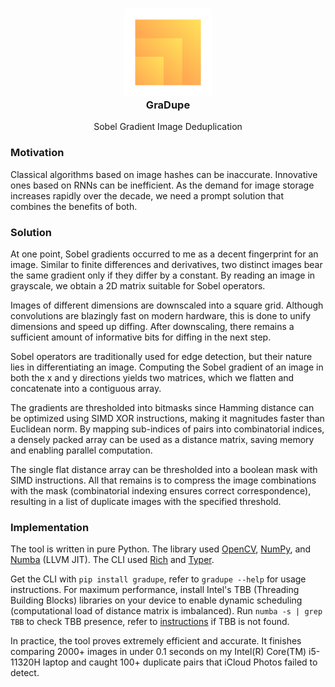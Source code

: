 <h3 align="center">
    <img src="https://raw.githubusercontent.com/wavim/gradupe/master/.media/icon.png" width="140" alt="GraDupe Icon" />
    <br />
    GraDupe
</h3>
<p align="center">Sobel Gradient Image Deduplication</p>

### Motivation

Classical algorithms based on image hashes can be inaccurate. Innovative ones
based on RNNs can be inefficient. As the demand for image storage increases
rapidly over the decade, we need a prompt solution that combines the benefits of
both.

### Solution

At one point, Sobel gradients occurred to me as a decent fingerprint for an
image. Similar to finite differences and derivatives, two distinct images bear
the same gradient only if they differ by a constant. By reading an image in
grayscale, we obtain a 2D matrix suitable for Sobel operators.

Images of different dimensions are downscaled into a square grid. Although
convolutions are blazingly fast on modern hardware, this is done to unify
dimensions and speed up diffing. After downscaling, there remains a sufficient
amount of informative bits for diffing in the next step.

Sobel operators are traditionally used for edge detection, but their nature lies
in differentiating an image. Computing the Sobel gradient of an image in both
the x and y directions yields two matrices, which we flatten and concatenate
into a contiguous array.

The gradients are thresholded into bitmasks since Hamming distance can be
optimized using SIMD XOR instructions, making it magnitudes faster than
Euclidean norm. By mapping sub-indices of pairs into combinatorial indices, a
densely packed array can be used as a distance matrix, saving memory and
enabling parallel computation.

The single flat distance array can be thresholded into a boolean mask with SIMD
instructions. All that remains is to compress the image combinations with the
mask (combinatorial indexing ensures correct correspondence), resulting in a
list of duplicate images with the specified threshold.

### Implementation

The tool is written in pure Python. The library used
[OpenCV](https://opencv.org/), [NumPy](https://numpy.org/), and
[Numba](https://numba.pydata.org/) (LLVM JIT). The CLI used
[Rich](https://github.com/Textualize/rich) and
[Typer](https://github.com/fastapi/typer).

Get the CLI with `pip install gradupe`, refer to `gradupe --help` for usage
instructions. For maximum performance, install Intel's TBB (Threading Building
Blocks) libraries on your device to enable dynamic scheduling (computational
load of distance matrix is imbalanced). Run `numba -s | grep TBB` to check TBB
presence, refer to
[instructions](https://numba.readthedocs.io/en/stable/user/threading-layer.html#which-threading-layers-are-available)
if TBB is not found.

In practice, the tool proves extremely efficient and accurate. It finishes
comparing 2000+ images in under 0.1 seconds on my Intel(R) Core(TM) i5-11320H
laptop and caught 100+ duplicate pairs that iCloud Photos failed to detect.
